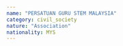 ```yaml
---
name: "PERSATUAN GURU STEM MALAYSIA"
category: civil_society
nature: "Association"
nationality: MYS
---
```

    